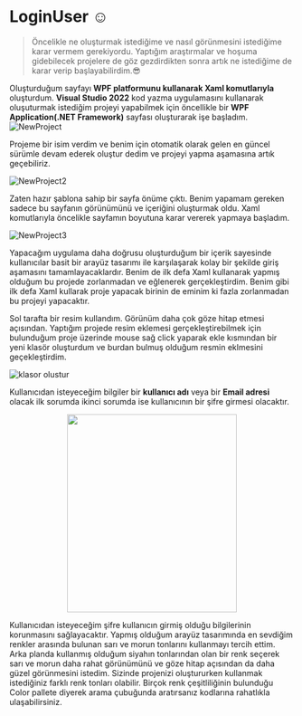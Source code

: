# LoginUser ☺️

>Öncelikle ne oluşturmak istediğime ve nasıl görünmesini istediğime karar vermem gerekiyordu. Yaptığım araştırmalar ve hoşuma gidebilecek projelere de göz gezdirdikten sonra artık ne istediğime de karar verip başlayabilirdim.😎

Oluşturduğum sayfayı **WPF platformunu kullanarak Xaml komutlarıyla** oluşturdum. 
**Visual Studio 2022** kod yazma uygulamasını kullanarak oluşuturmak istediğim projeyi yapabilmek için öncellikle bir **WPF Application(.NET Framework)** sayfası oluşturarak işe başladım. 
![NewProject](https://github.com/bsrtk/LoginUser/assets/101363847/97621ae8-8e55-4bfb-8b68-93f0c9081469)

Projeme bir isim verdim ve benim için otomatik olarak gelen en güncel sürümle devam ederek oluştur dedim ve projeyi yapma aşamasına artık geçebiliriz.

![NewProject2](https://github.com/bsrtk/LoginUser/assets/101363847/cd2c6116-ca6c-4a27-86e5-92ea9ceda555)

Zaten hazır şablona sahip bir sayfa önüme çıktı. Benim yapamam gereken sadece bu sayfanın görünümünü ve içeriğini oluşturmak oldu. Xaml komutlarıyla öncelikle sayfamın boyutuna karar vererek yapmaya başladım.

![NewProject3](https://github.com/bsrtk/LoginUser/assets/101363847/581a7726-9f55-4018-b40a-bbeb6133026f)

Yapacağım uygulama daha doğrusu oluşturduğum bir içerik sayesinde kullanıcılar basit bir arayüz tasarımı ile karşılaşarak kolay bir şekilde giriş aşamasını tamamlayacaklardır. Benim de ilk defa Xaml kullanarak yapmış olduğum bu projede zorlanmadan ve eğlenerek gerçekleştirdim. Benim gibi ilk defa Xaml kullarak proje yapacak birinin de eminim ki fazla zorlanmadan bu projeyi yapacaktır.

Sol tarafta bir resim kullandım. Görünüm daha çok göze hitap etmesi açısından.
Yaptığım projede resim eklemesi gerçekleştirebilmek için bulunduğum proje üzerinde mouse sağ click yaparak ekle kısmından bir yeni klasör oluşturdum ve burdan bulmuş olduğum resmin eklmesini geçekleştirdim.

![klasor olustur](https://github.com/bsrtk/LoginUser/assets/101363847/95907344-dd52-480c-88b0-e66f899387d7)


Kullanıcıdan isteyeceğim bilgiler bir **kullanıcı adı** veya bir **Email adresi** olacak ilk sorumda ikinci sorumda ise kullanıcının bir şifre girmesi olacaktır.
<p align="center">
  <img src="https://github.com/bsrtk/LoginUser/assets/101363847/ecf556a5-c7da-4c09-a07b-339f379f6422"  width="300" height="350" />
 </p>

Kullanıcıdan isteyeceğim şifre kullanıcın girmiş olduğu bilgilerinin korunmasını sağlayacaktır.
Yapmış olduğum arayüz tasarımında en sevdiğim renkler arasında bulunan sarı ve morun tonlarını kullanmayı tercih ettim. 
Arka planda kullanmış olduğum siyahın tonlarından olan bir renk seçerek sarı ve morun daha rahat görünümünü ve göze hitap açısından da daha güzel görünmesini istedim. Sizinde projenizi oluştururken kullanmak istediğiniz farklı renk tonları olabilir. Birçok renk çeşitliliğinin bulunduğu Color pallete diyerek arama çubuğunda aratırsanız kodlarına rahatlıkla ulaşabilirsiniz.


